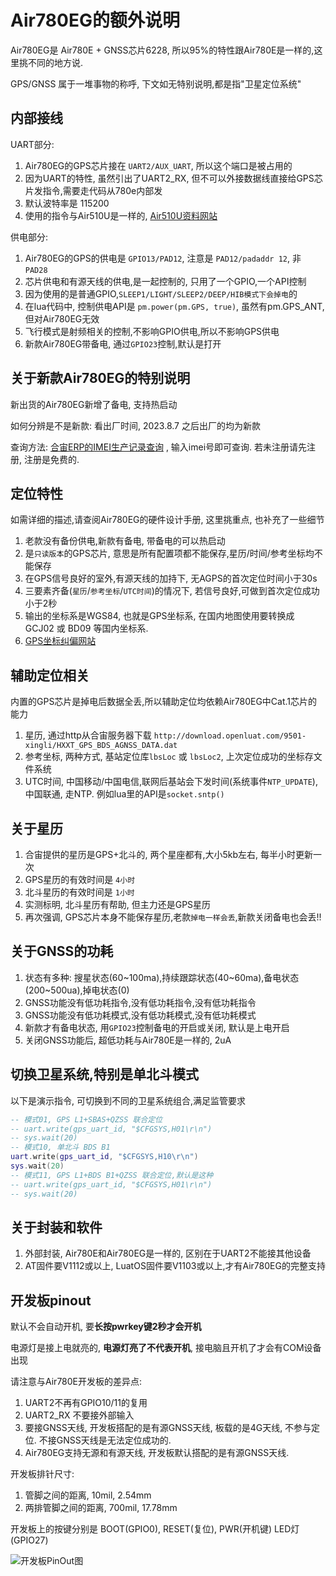 # Air780EG的额外说明

Air780EG是 Air780E + GNSS芯片6228, 所以95%的特性跟Air780E是一样的,这里挑不同的地方说.

GPS/GNSS 属于一堆事物的称呼, 下文如无特别说明,都是指"卫星定位系统"

## 内部接线

UART部分:

1. Air780EG的GPS芯片接在  `UART2/AUX_UART`, 所以这个端口是被占用的
2. 因为UART的特性, 虽然引出了UART2_RX, 但不可以外接数据线直接给GPS芯片发指令,需要走代码从780e内部发
3. 默认波特率是 115200
4. 使用的指令与Air510U是一样的, [Air510U资料网站](https://air510u.cn)

供电部分:

1. Air780EG的GPS的供电是 `GPIO13/PAD12`, 注意是 `PAD12/padaddr 12`, 非 `PAD28`
2. 芯片供电和有源天线的供电,是一起控制的, 只用了一个GPIO,一个API控制
3. 因为使用的是普通GPIO,`SLEEP1/LIGHT/SLEEP2/DEEP/HIB模式下会掉电`的
4. 在lua代码中, 控制供电API是 `pm.power(pm.GPS, true)`, 虽然有pm.GPS_ANT,但对Air780EG无效
5. 飞行模式是射频相关的控制,不影响GPIO供电,所以不影响GPS供电
6. 新款Air780EG带备电, 通过`GPIO23`控制,默认是打开

## 关于新款Air780EG的特别说明

新出货的Air780EG新增了备电, 支持热启动

如何分辨是不是新款: 看出厂时间, 2023.8.7 之后出厂的均为新款

查询方法: [合宙ERP的IMEI生产记录查询](https://erp.openluat.com/imei) , 输入imei号即可查询. 若未注册请先注册, 注册是免费的.

## 定位特性

如需详细的描述,请查阅Air780EG的硬件设计手册, 这里挑重点, 也补充了一些细节

1. 老款没有备份供电,新款有备电, 带备电的可以热启动
2. 是`只读版本`的GPS芯片, 意思是所有配置项都不能保存,星历/时间/参考坐标均不能保存
3. 在GPS信号良好的室外,有源天线的加持下, 无AGPS的首次定位时间小于30s
4. 三要素齐备(`星历`/`参考坐标`/`UTC时间`)的情况下, 若信号良好,可做到首次定位成功小于2秒
5. 输出的坐标系是WGS84, 也就是GPS坐标系, 在国内地图使用要转换成 GCJ02 或 BD09 等国内坐标系.
6. [GPS坐标纠偏网站](https://www.openluat.com/GPS-Offset.html)

## 辅助定位相关

内置的GPS芯片是掉电后数据全丢,所以辅助定位均依赖Air780EG中Cat.1芯片的能力

1. 星历, 通过http从合宙服务器下载 `http://download.openluat.com/9501-xingli/HXXT_GPS_BDS_AGNSS_DATA.dat`
2. 参考坐标, 两种方式, 基站定位库`lbsLoc` 或 `lbsLoc2`, 上次定位成功的坐标存文件系统
3. UTC时间, 中国移动/中国电信,联网后基站会下发时间(系统事件`NTP_UPDATE`), 中国联通, 走NTP. 例如lua里的API是`socket.sntp()`

## 关于星历

1. 合宙提供的星历是GPS+北斗的, 两个星座都有,大小5kb左右, 每半小时更新一次
2. GPS星历的有效时间是 `4小时`
3. 北斗星历的有效时间是 `1小时`
4. 实测标明, 北斗星历有帮助, 但主力还是GPS星历
5. 再次强调, GPS芯片本身不能保存星历,老款`掉电一样会丢`,新款关闭备电也会丢!!

## 关于GNSS的功耗

1. 状态有多种: 搜星状态(60~100ma),持续跟踪状态(40~60ma),备电状态(200~500ua),掉电状态(0)
2. GNSS功能没有低功耗指令,没有低功耗指令,没有低功耗指令
3. GNSS功能没有低功耗模式,没有低功耗模式,没有低功耗模式
4. 新款才有备电状态, 用`GPIO23`控制备电的开启或关闭, 默认是上电开启
5. 关闭GNSS功能后, 超低功耗与Air780E是一样的, 2uA

## 切换卫星系统,特别是单北斗模式

以下是演示指令, 可切换到不同的卫星系统组合,满足监管要求

```lua
-- 模式01, GPS L1+SBAS+QZSS 联合定位
-- uart.write(gps_uart_id, "$CFGSYS,H01\r\n") 
-- sys.wait(20)
-- 模式10, 单北斗 BDS B1
uart.write(gps_uart_id, "$CFGSYS,H10\r\n") 
sys.wait(20)
-- 模式11, GPS L1+BDS B1+QZSS 联合定位,默认是这种
-- uart.write(gps_uart_id, "$CFGSYS,H01\r\n") 
-- sys.wait(20)
```

## 关于封装和软件

1. 外部封装, Air780E和Air780EG是一样的, 区别在于UART2不能接其他设备
2. AT固件要V1112或以上, LuatOS固件要V1103或以上,才有Air780EG的完整支持

## 开发板pinout

默认不会自动开机, 要**长按pwrkey键2秒才会开机**

电源灯是接上电就亮的, **电源灯亮了不代表开机**, 接电脑且开机了才会有COM设备出现

请注意与Air780E开发板的差异点:

1. UART2不再有GPIO10/11的复用
2. UART2_RX 不要接外部输入
3. 要接GNSS天线, 开发板搭配的是有源GNSS天线, 板载的是4G天线, 不参与定位. 不接GNSS天线是无法定位成功的.
4. Air780EG支持无源和有源天线, 开发板默认搭配的是有源GNSS天线.

开发板排针尺寸:

1. 管脚之间的距离, 10mil, 2.54mm
2. 两排管脚之间的距离, 700mil, 17.78mm

开发板上的按键分别是 BOOT(GPIO0), RESET(复位), PWR(开机键) LED灯(GPIO27)

![开发板PinOut图](pinout_780eg.png)
